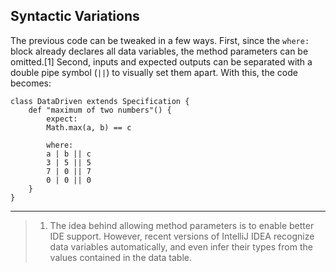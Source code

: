 
## Syntactic Variations

The previous code can be tweaked in a few ways. First, since the `where:` block already declares all data variables, the method parameters can be omitted.[1] Second, inputs and expected outputs can be separated with a double pipe symbol (`||`) to visually set them apart. With this, the code becomes:

    class DataDriven extends Specification {
        def "maximum of two numbers"() {
            expect:
            Math.max(a, b) == c

            where:
            a | b || c
            3 | 5 || 5
            7 | 0 || 7
            0 | 0 || 0
        }
    }

---
>1. The idea behind allowing method parameters is to enable better IDE support. However, recent versions of IntelliJ IDEA recognize data variables automatically, and even infer their types from the values contained in the data table.
